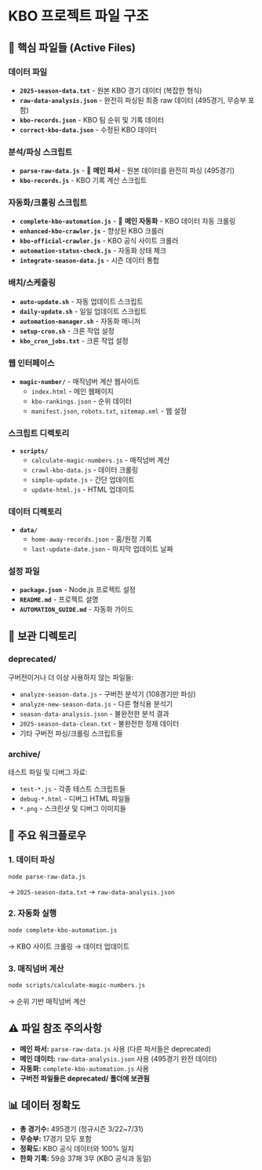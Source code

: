 # KBO 프로젝트 파일 구조

## 📁 핵심 파일들 (Active Files)

### 데이터 파일
- **`2025-season-data.txt`** - 원본 KBO 경기 데이터 (복잡한 형식)
- **`raw-data-analysis.json`** - 완전히 파싱된 최종 raw 데이터 (495경기, 무승부 포함)
- **`kbo-records.json`** - KBO 팀 순위 및 기록 데이터
- **`correct-kbo-data.json`** - 수정된 KBO 데이터

### 분석/파싱 스크립트
- **`parse-raw-data.js`** - 🎯 **메인 파서** - 원본 데이터를 완전히 파싱 (495경기)
- **`kbo-records.js`** - KBO 기록 계산 스크립트

### 자동화/크롤링 스크립트
- **`complete-kbo-automation.js`** - 🎯 **메인 자동화** - KBO 데이터 자동 크롤링
- **`enhanced-kbo-crawler.js`** - 향상된 KBO 크롤러
- **`kbo-official-crawler.js`** - KBO 공식 사이트 크롤러
- **`automation-status-check.js`** - 자동화 상태 체크
- **`integrate-season-data.js`** - 시즌 데이터 통합

### 배치/스케줄링
- **`auto-update.sh`** - 자동 업데이트 스크립트
- **`daily-update.sh`** - 일일 업데이트 스크립트
- **`automation-manager.sh`** - 자동화 매니저
- **`setup-cron.sh`** - 크론 작업 설정
- **`kbo_cron_jobs.txt`** - 크론 작업 설정

### 웹 인터페이스
- **`magic-number/`** - 매직넘버 계산 웹사이트
  - `index.html` - 메인 웹페이지
  - `kbo-rankings.json` - 순위 데이터
  - `manifest.json`, `robots.txt`, `sitemap.xml` - 웹 설정

### 스크립트 디렉토리
- **`scripts/`**
  - `calculate-magic-numbers.js` - 매직넘버 계산
  - `crawl-kbo-data.js` - 데이터 크롤링
  - `simple-update.js` - 간단 업데이트
  - `update-html.js` - HTML 업데이트

### 데이터 디렉토리
- **`data/`**
  - `home-away-records.json` - 홈/원정 기록
  - `last-update-date.json` - 마지막 업데이트 날짜

### 설정 파일
- **`package.json`** - Node.js 프로젝트 설정
- **`README.md`** - 프로젝트 설명
- **`AUTOMATION_GUIDE.md`** - 자동화 가이드

## 📁 보관 디렉토리

### deprecated/
구버전이거나 더 이상 사용하지 않는 파일들:
- `analyze-season-data.js` - 구버전 분석기 (108경기만 파싱)
- `analyze-new-season-data.js` - 다른 형식용 분석기
- `season-data-analysis.json` - 불완전한 분석 결과
- `2025-season-data-clean.txt` - 불완전한 정제 데이터
- 기타 구버전 파싱/크롤링 스크립트들

### archive/
테스트 파일 및 디버그 자료:
- `test-*.js` - 각종 테스트 스크립트들
- `debug-*.html` - 디버그 HTML 파일들
- `*.png` - 스크린샷 및 디버그 이미지들

## 🎯 주요 워크플로우

### 1. 데이터 파싱
```bash
node parse-raw-data.js
```
→ `2025-season-data.txt` → `raw-data-analysis.json`

### 2. 자동화 실행
```bash
node complete-kbo-automation.js
```
→ KBO 사이트 크롤링 → 데이터 업데이트

### 3. 매직넘버 계산
```bash
node scripts/calculate-magic-numbers.js
```
→ 순위 기반 매직넘버 계산

## ⚠️ 파일 참조 주의사항

- **메인 파서:** `parse-raw-data.js` 사용 (다른 파서들은 deprecated)
- **메인 데이터:** `raw-data-analysis.json` 사용 (495경기 완전 데이터)
- **자동화:** `complete-kbo-automation.js` 사용
- **구버전 파일들은 deprecated/ 폴더에 보관됨**

## 📊 데이터 정확도

- **총 경기수:** 495경기 (정규시즌 3/22~7/31)
- **무승부:** 17경기 모두 포함
- **정확도:** KBO 공식 데이터와 100% 일치
- **한화 기록:** 59승 37패 3무 (KBO 공식과 동일)